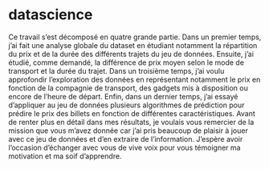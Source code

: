 # datascience

Ce travail s’est décomposé en quatre grande partie. Dans un premier temps, j’ai fait une analyse globale du dataset en étudiant notamment la répartition du prix et de la durée des différents trajets du jeu de données. Ensuite, j’ai étudié, comme demandé, la différence de prix moyen selon le mode de transport et la durée du trajet. Dans un troisième temps, j’ai voulu approfondir l’exploration des données en représentant notamment le prix en fonction de la compagnie de transport, des gadgets mis à disposition ou encore de l’heure de départ. Enfin, dans un dernier temps, j’ai essayé d’appliquer au jeu de données plusieurs algorithmes de prédiction pour prédire le prix des billets en fonction de différentes caractéristiques. 
Avant de renter plus en détail dans mes résultats, je voulais vous remercier de la mission que vous m’avez donnée car j’ai pris beaucoup de plaisir à jouer avec ce jeu de données et d’en extraire de l’information. J’espère avoir l’occasion d’échanger avec vous de vive voix pour vous témoigner ma motivation et ma soif d’apprendre. 
